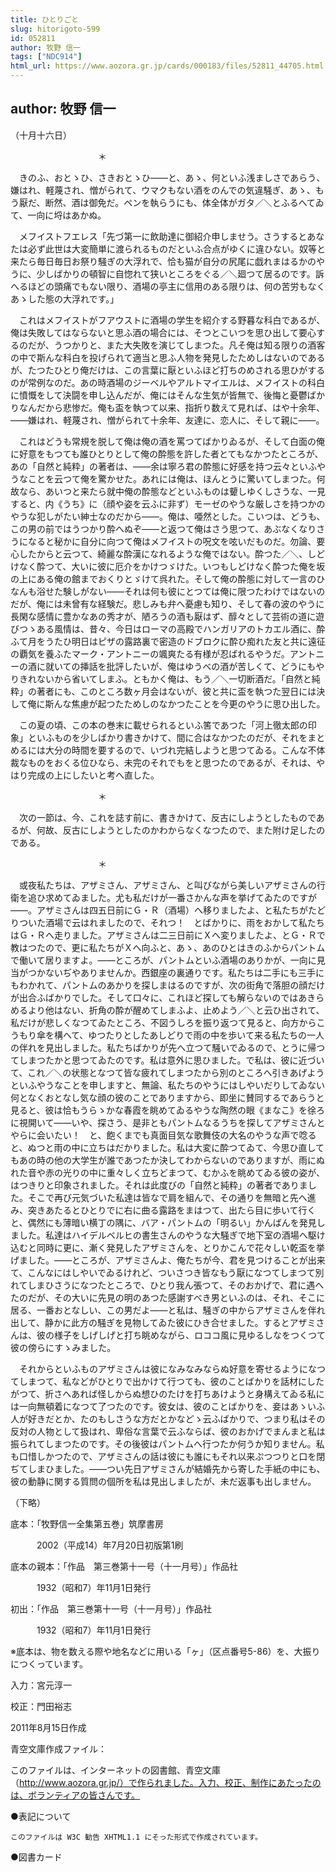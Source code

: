 ```yaml
---
title: ひとりごと
slug: hitorigoto-599
id: 052811
author: 牧野 信一
tags: ["NDC914"]
html_url: https://www.aozora.gr.jp/cards/000183/files/52811_44705.html
---
```


## author: 牧野 信一

（十月十六日）



　　　　　　　　　　＊



　きのふ、おとゝひ、さきおとゝひ――と、あゝ、何といふ浅ましさであらう、嫌はれ、軽蔑され、憎がられて、ウマクもない酒をのんでの気違騒ぎ、あゝ、もう厭だ、断然、酒は御免だ。ペンを執らうにも、体全体がガタ／＼とふるへてゐて、一向に埒はあかぬ。

　メフイストフエレス「先づ第一に飲助達に御紹介申しませう。さうするとあなたは必ず此世は大変簡単に渡られるものだといふ合点がゆくに違ひない。奴等と来たら毎日毎日お祭り騒ぎの大浮れで、恰も猫が自分の尻尾に戯れまはるかのやうに、少しばかりの頓智に自惚れて狭いところをぐる／＼廻つて居るのです。訴へるほどの頭痛でもない限り、酒場の亭主に信用のある限りは、何の苦労もなくあゝした態の大浮れです。」

　これはメフイストがフアウストに酒場の学生を紹介する野暮な科白であるが、俺は失敗してはならないと思ふ酒の場合には、そつとこいつを思ひ出して要心するのだが、うつかりと、また大失敗を演じてしまつた。凡そ俺は知る限りの酒客の中で斯んな科白を投げられて適当と思ふ人物を発見したためしはないのであるが、たつたひとり俺だけは、この言葉に厭といふほど打ちのめされる思ひがするのが常例なのだ。あの時酒場のジーベルやアルトマイエルは、メフイストの科白に憤慨をして決闘を申し込んだが、俺にはそんな生気が皆無で、後悔と憂鬱ばかりなんだから悲惨だ。俺も盃を執つて以来、指折り数えて見れば、はや十余年、――嫌はれ、軽蔑され、憎がられて十余年、友達に、恋人に、そして親に――。

　これはどうも常規を脱して俺は俺の酒を罵つてばかりゐるが、そして白面の俺に好意をもつても誰ひとりとして俺の酔態を許した者とてもなかつたところが、あの「自然と純粋」の著者は、――余は寧ろ君の酔態に好感を持つ云々といふやうなことを云つて俺を驚かせた。あれには俺は、ほんとうに驚いてしまつた。何故なら、あいつと来たら就中俺の酔態などといふものは顰しゆくしさうな、一見すると、内《うち》に（顔や姿を云ふに非ず）モーゼのやうな厳しさを持つかのやうな犯しがたい紳士なのだから――。俺は、唖然とした。こいつは、どうも、この男の前ではうつかり酔へぬぞ――と返つて俺はさう思つて、あぶなくなりさうになると秘かに自分に向つて俺はメフイストの呪文を呟いだものだ。勿論、要心したからと云つて、綺麗な酔漢になれるような俺ではない。酔つた／＼、しどけなく酔つて、大いに彼に厄介をかけつゞけた。いつもしどけなく酔つた俺を坂の上にある俺の館までおくりとゞけて呉れた。そして俺の酔態に対して一言のひなんも浴せた験しがない――それは何も彼にとつては俺に限つたわけではないのだが、俺には未曾有な経験だ。悲しみも弁へ憂慮も知り、そして春の波のやうに長閑な感情に豊かなあの秀才が、陋ろうの酒も厭はず、醇々として芸術の道に遊びつゝある風情は、昔々、今日はローマの高殿でハンガリアのトカエル酒に、酔ふて月をうたひ明日はピザの露路裏で密造のドブロクに酔ひ痴れた友と共に遠征の覇気を養ふたマーク・アントニーの颯爽たる有様が忍ばれるやうだ。アントニーの酒に就いての挿話を批評したいが、俺はゆうべの酒が苦しくて、どうにもやりきれないから省いてしまふ。ともかく俺は、もう／＼一切断酒だ。「自然と純粋」の著者にも、このところ数ヶ月会はないが、彼と共に盃を執つた翌日には決して俺に斯んな焦慮が起つたためしのなかつたことを今更のやうに思ひ出した。

　この夏の頃、この本の巻末に載せられるといふ筈であつた「河上徹太郎の印象」といふものを少しばかり書きかけて、間に合はなかつたのだが、それをまとめるには大分の時間を要するので、いづれ完結しようと思つてゐる。こんな不体裁なものをおくる位ひなら、未完のそれでもをと思つたのであるが、それは、やはり完成の上にしたいと考へ直した。



　　　　　　　　　　＊



　次の一節は、今、これを誌す前に、書きかけて、反古にしようとしたものであるが、何故、反古にしようとしたのかわからなくなつたので、また附け足したのである。



　　　　　　　　　　＊



　或夜私たちは、アザミさん、アザミさん、と叫びながら美しいアザミさんの行衛を追ひ求めてゐました。尤も私だけが一番さかんな声を挙げてゐたのですが――。アザミさんは四五日前にＧ・Ｒ（酒場）へ移りましたよ、と私たちがたどりついた酒場で云はれましたので、それつ！　とばかりに、雨をおかして私たちはＧ・Ｒへ走りました。アザミさんは二三日前にＸへ変りましたよ、とＧ・Ｒで教はつたので、更に私たちがＸへ向ふと、あゝ、あのひとはきのふからパントムで働いて居りますよ。――ところが、パントムといふ酒場のありかが、一向に見当がつかないぢやありませんか。西銀座の裏通りです。私たちは二手にも三手にもわかれて、パントムのあかりを探しまはるのですが、次の街角で落胆の顔だけが出合ふばかりでした。そして口々に、これほど探しても解らないのではあきらめるより他はない、折角の酔が醒めてしまふよ、止めよう／＼と云ひ出されて、私だけが悲しくなつてゐたところ、不図うしろを振り返つて見ると、向方からこうもり傘を構へて、ゆつたりとしたあしどりで雨の中を歩いて来る私たちの一人の伴れを見出しました。私たちばかりが先へ立つて騒いでゐるので、とうに帰つてしまつたかと思つてゐたのです。私は意外に思ひました。で私は、彼に近づいて、これ／＼の状態となつて皆な疲れてしまつたから別のところへ引きあげようといふやうなことを申しますと、無論、私たちのやうにはしやいだりしてゐない何となくおとなし気な顔の彼のことでありますから、即坐に賛同するであらうと見ると、彼は恰もうらゝかな春霞を眺めてゐるやうな陶然の眼《まなこ》を徐ろに視開いて――いや、探さう、是非ともパントムなるうちを探してアザミさんとやらに会いたい！　と、飽くまでも真面目気な歌舞伎の大名のやうな声で唸ると、ぬつと雨の中に立ちはだかりました。私は大変に酔つてゐて、今思ひ直してもあの時の他の大学生が誰であつたか決してわからないのでありますが、雨にぬれた音や赤の光りの中に重々しく立ちどまつて、むかふを眺めてゐる彼の姿が、はつきりと印象されました。それは此度びの「自然と純粋」の著者でありました。そこで再び元気づいた私達は皆なで肩を組んで、その通りを無暗と先へ進み、突きあたるとひとりでに右に曲る露路をまはつて、出たら目に歩いて行くと、偶然にも薄暗い横丁の隅に、バア・パントムの「明るい」かんばんを発見しました。私達はハイデルベルヒの書生さんのやうな大騒ぎで地下室の酒場へ駆け込むと同時に更に、漸く発見したアザミさんを、とりかこんで花々しい乾盃を挙げました。――ところが、アザミさんよ、俺たちが今、君を見つけることが出来て、こんなにはしやいでゐるけれど、ついさつき皆なもう厭になつてしまつて別れてしまひさうになつたところで、ひとり我ん張つて、そのおかげで、君に遇へたのだが、その大いに先見の明のあつた感謝すべき男といふのは、それ、そこに居る、一番おとなしい、この男だよ――と私は、騒ぎの中からアザミさんを伴れ出して、静かに此方の騒ぎを見物してゐた彼にひき合せました。するとアザミさんは、彼の様子をしげしげと打ち眺めながら、ロココ風に見ゆるしなをつくつて彼の傍らにすゝみました。

　それからといふものアザミさんは彼になみなみならぬ好意を寄せるようになつてしまつて、私などがひとりで出かけて行つても、彼のことばかりを話材にしたがつて、折さへあれば怪しからぬ想ひのたけを打ちあけようと身構えてゐる私には一向無頓着になつて了つたのです。彼女は、彼のことばかりを、妾はあゝいふ人が好きだとか、たのもしさうな方だとかなどゝ云ふばかりで、つまり私はその反対の人物として扱はれ、卑俗な言葉で云ふならば、彼のおかげでまんまと私は振られてしまつたのです。その後彼はパントムへ行つたか何うか知りません。私も口惜しかつたので、アザミさんの話は彼にも誰にもそれ以来ぷつつりと口を閉ぢてしまひました。――つい先日アザミさんが結婚先から寄した手紙の中にも、彼の動静に関する質問の個所を私は見出しましたが、未だ返事も出しません。

（下略）













底本：「牧野信一全集第五巻」筑摩書房

　　　2002（平成14）年7月20日初版第1刷

底本の親本：「作品　第三巻第十一号（十一月号）」作品社

　　　1932（昭和7）年11月1日発行

初出：「作品　第三巻第十一号（十一月号）」作品社

　　　1932（昭和7）年11月1日発行

※底本は、物を数える際や地名などに用いる「ヶ」（区点番号5-86）を、大振りにつくっています。

入力：宮元淳一

校正：門田裕志

2011年8月15日作成

青空文庫作成ファイル：

このファイルは、インターネットの図書館、青空文庫（http://www.aozora.gr.jp/）で作られました。入力、校正、制作にあたったのは、ボランティアの皆さんです。











●表記について


	このファイルは W3C 勧告 XHTML1.1 にそった形式で作成されています。







●図書カード
